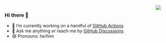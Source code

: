 <a href="https://github.com/anuraghazra/github-readme-stats" target="_blank">
  <img align="right" src="https://github-readme-stats.vercel.app/api/top-langs/?username=zgosalvez&layout=compact&bg_color=24292e&hide_border=true&title_color=c9d1d9&text_color=c9d1d9&langs_count=4" />
</a>

### Hi there 👋

- 🔭 I’m currently working on a handful of [GitHub Actions](https://github.com/marketplace?type=actions&query=zgosalvez)
- 💬 Ask me anything or reach me by [GitHub Discussions](https://github.com/zgosalvez/zgosalvez/discussions)
- 😄 Pronouns: he/him
